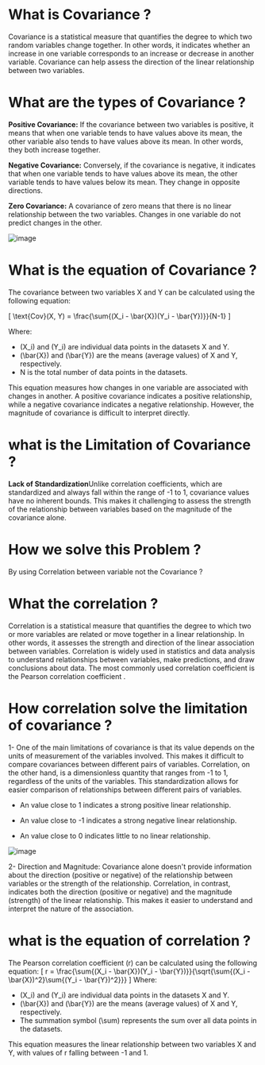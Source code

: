 # What is  Covariance ?

Covariance is a statistical measure that quantifies the degree to which two random variables change together. In other words, it indicates whether an increase in one variable corresponds to an increase or decrease in another variable. Covariance can help assess the direction of the linear relationship between two variables.

# What are the types of Covariance ?

**Positive Covariance:** If the covariance between two variables is positive, it means that when one variable tends to have values above its mean, the other variable also tends to have values above its mean. In other words, they both increase together.

**Negative Covariance:** Conversely, if the covariance is negative, it indicates that when one variable tends to have values above its mean, the other variable tends to have values below its mean. They change in opposite directions.

**Zero Covariance:**  A covariance of zero means that there is no linear relationship between the two variables. Changes in one variable do not predict changes in the other.

![image](https://media.geeksforgeeks.org/wp-content/uploads/Covar.png)

# What is the equation of Covariance ?
The covariance between two variables X and Y can be calculated using the following equation:

\[ \text{Cov}(X, Y) = \frac{\sum{(X_i - \bar{X})(Y_i - \bar{Y})}}{N-1} \]

Where:
- \(X_i\) and \(Y_i\) are individual data points in the datasets X and Y.
- \(\bar{X}\) and \(\bar{Y}\) are the means (average values) of X and Y, respectively.
- N is the total number of data points in the datasets.

This equation measures how changes in one variable are associated with changes in another. A positive covariance indicates a positive relationship, while a negative covariance indicates a negative relationship. However, the magnitude of covariance is difficult to interpret directly.

# what is the Limitation of Covariance  ?
**Lack of Standardization**Unlike correlation coefficients, which are standardized and always fall within the range of -1 to 1, covariance values have no inherent bounds. This makes it challenging to assess the strength of the relationship between variables based on the magnitude of the covariance alone.

# How we solve this Problem ?
By using Correlation between variable not the Covariance ?

# What the correlation ?
Correlation is a statistical measure that quantifies the degree to which two or more variables are related or move together in a linear relationship. In other words, it assesses the strength and direction of the linear association between variables. Correlation is widely used in statistics and data analysis to understand relationships between variables, make predictions, and draw conclusions about data. The most commonly used correlation coefficient is the Pearson correlation coefficient . 

# How correlation solve the limitation of covariance ?

1- One of the main limitations of covariance is that its value depends on the units of measurement of the variables involved. This makes it difficult to compare covariances                 between different pairs of variables. Correlation, on the other hand, is a dimensionless quantity that ranges from -1 to 1, regardless of the units of the variables. This                     standardization allows for easier comparison of relationships between different pairs of variables.

- An value close to 1 indicates a strong positive linear relationship.

- An value close to -1 indicates a strong negative linear relationship.

- An value close to 0 indicates little to no linear relationship.

![image](https://media.geeksforgeeks.org/wp-content/uploads/Correl.png)

2- Direction and Magnitude: Covariance alone doesn't provide information about the direction (positive or negative) of the relationship between variables or the strength of        the relationship. Correlation, in contrast, indicates both the direction (positive or negative) and the magnitude (strength) of the linear relationship. This makes it easier to          understand and interpret the nature of the association.

# what is the equation of correlation ?
The Pearson correlation coefficient (r) can be calculated using the following equation:
\[ r = \frac{\sum{(X_i - \bar{X})(Y_i - \bar{Y})}}{\sqrt{\sum{(X_i - \bar{X})^2}\sum{(Y_i - \bar{Y})^2}}} \]
Where:
- \(X_i\) and \(Y_i\) are individual data points in the datasets X and Y.
- \(\bar{X}\) and \(\bar{Y}\) are the means (average values) of X and Y, respectively.
- The summation symbol \(\sum\) represents the sum over all data points in the datasets.

This equation measures the linear relationship between two variables X and Y, with values of r falling between -1 and 1.










